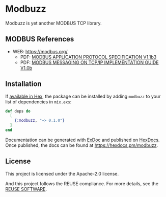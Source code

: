 # Modbuzz

Modbuzz is yet another MODBUS TCP library.

## MODBUS References

- WEB: https://modbus.org/
  - PDF: [MODBUS APPLICATION PROTOCOL SPECIFICATION V1.1b3](https://modbus.org/docs/Modbus_Application_Protocol_V1_1b3.pdf)
  - PDF: [MODBUS MESSAGING ON TCP/IP IMPLEMENTATION GUIDE V1.0b](https://modbus.org/docs/Modbus_Messaging_Implementation_Guide_V1_0b.pdf)

## Installation

If [available in Hex](https://hex.pm/docs/publish), the package can be installed
by adding `modbuzz` to your list of dependencies in `mix.exs`:

```elixir
def deps do
  [
    {:modbuzz, "~> 0.1.0"}
  ]
end
```

Documentation can be generated with [ExDoc](https://github.com/elixir-lang/ex_doc)
and published on [HexDocs](https://hexdocs.pm). Once published, the docs can
be found at <https://hexdocs.pm/modbuzz>.

## License

This project is licensed under the Apache-2.0 license.

And this project follows the REUSE compliance.
For more details, see the [REUSE SOFTWARE](https://reuse.software/).
